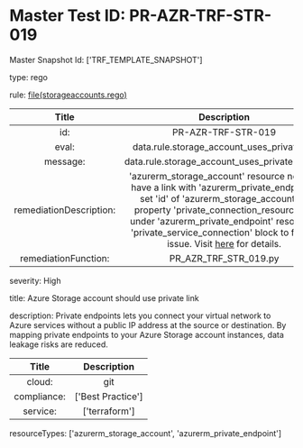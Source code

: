



# Master Test ID: PR-AZR-TRF-STR-019


Master Snapshot Id: ['TRF_TEMPLATE_SNAPSHOT']

type: rego

rule: [file(storageaccounts.rego)]  
  
  
  
  

|Title|Description|
| :---: | :---: |
|id: |PR-AZR-TRF-STR-019|
|eval: |data.rule.storage_account_uses_privatelink|
|message: |data.rule.storage_account_uses_privatelink_err|
|remediationDescription: |'azurerm_storage_account' resource need to have a link with 'azurerm_private_endpoint', set 'id' of 'azurerm_storage_account' to property 'private_connection_resource_id' under 'azurerm_private_endpoint' resources 'private_service_connection' block to fix the issue. Visit <a href='https://registry.terraform.io/providers/hashicorp/azurerm/latest/docs/resources/private_endpoint#private_connection_resource_id' target='_blank'>here</a> for details.|
|remediationFunction: |PR_AZR_TRF_STR_019.py|


severity: High

title: Azure Storage account should use private link

description: Private endpoints lets you connect your virtual network to Azure services without a public IP address at the source or destination. By mapping private endpoints to your Azure Storage account instances, data leakage risks are reduced.  
  
  

|Title|Description|
| :---: | :---: |
|cloud: |git|
|compliance: |['Best Practice']|
|service: |['terraform']|


resourceTypes: ['azurerm_storage_account', 'azurerm_private_endpoint']


[file(storageaccounts.rego)]: https://github.com/prancer-io/prancer-compliance-test/tree/master/azure/terraform/storageaccounts.rego
